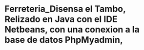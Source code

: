 # Ferreteria_Disensa el Tambo, Relizado en Java con el IDE Netbeans, con una conexion a la base de datos PhpMyadmin, 
